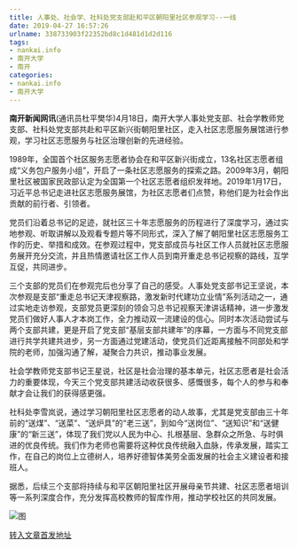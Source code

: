 ```yaml
---
title: 人事处、社会学、社科处党支部赴和平区朝阳里社区参观学习--一线
date: 2019-04-27 16:57:26
urlname: 338733903f22352bd8c1d481d1d2d116
tags: 
- nankai.info
- 南开大学
- 南开
categories:
- nankai.info
- 南开大学
---
```


**南开新闻网讯**(通讯员杜平樊华)4月18日，南开大学人事处党支部、社会学教师党支部、社科处党支部共赴和平区新兴街朝阳里社区，走入社区志愿服务展馆进行参观，学习社区志愿服务与社区治理创新的先进经验。

1989年，全国首个社区服务志愿者协会在和平区新兴街成立，13名社区志愿者组成“义务包户服务小组”，开启了一条社区志愿服务的探索之路。2009年3月，朝阳里社区被国家民政部认定为全国第一个社区志愿者组织发祥地。2019年1月17日，习近平总书记走进社区志愿服务展馆，为社区志愿者们点赞，称他们是为社会作出贡献的前行者、引领者。

党员们沿着总书记的足迹，就社区三十年志愿服务的历程进行了深度学习，通过实地参观、听取讲解以及观看专题片等不同形式，深入了解了朝阳里社区志愿服务工作的历史、举措和成效。在参观过程中，党支部成员与社区工作人员就社区志愿服务展开充分交流，并且热情邀请社区工作人员到南开重走总书记视察的路线，互学互促，共同进步。

三个支部的党员们在参观完后也分享了自己的感受。人事处党支部书记王坚说，本次参观是支部“重走总书记天津视察路，激发新时代建功立业情”系列活动之一，通过实地走访参观，支部党员更深刻的领会习总书记视察天津讲话精神，进一步激发党员们做好人事人才本岗工作，全力推动双一流建设的信心。同时本次活动尝试与两个支部共建，更是开启了党支部“基层支部共建年”的序幕，一方面与不同党支部进行共学共建共进步，另一方面通过党建活动，使党员们近距离接触不同部处和学院的老师，加强沟通了解，凝聚合力共识，推动事业发展。

社会学教师党支部书记王星说，社区是社会治理的基本单元，社区志愿者是社会活力的重要体现，今天三个党支部共建活动收获很多、感慨很多，每个人的参与和奉献才会让我们的获得感更强。

社科处李雪岚说，通过学习朝阳里社区志愿者的动人故事，尤其是党支部由三十年前的“送煤”、“送菜”、“送炉具”的“老三送”，到如今“送岗位”、“送知识”和“送健康”的“新三送”，体现了我们党以人民为中心、扎根基层、急群众之所急、与时俱进的优良传统。我们作为老师也需要将这种优良传统融入血脉，传承发展，踏实工作，在自己的岗位上立德树人，培养好德智体美劳全面发展的社会主义建设者和接班人。

据悉，后续三个支部将持续与和平区朝阳里社区开展母亲节共建、社区志愿者培训等一系列深度合作，充分发挥高校教师的智库作用，推动学校社区的共同发展。

![图](http://news.nankai.edu.cn/pic/0/00/35/02/350205_622027.jpg)

[转入文章首发地址](http://news.nankai.edu.cn/zhxw/system/2019/04/19/000446055.shtml)